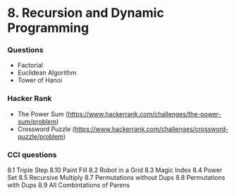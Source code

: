 # 8. Recursion and Dynamic Programming

### Questions 
- Factorial 
- Euclidean Algorithm
- Tower of Hanoi

### Hacker Rank
- The Power Sum (https://www.hackerrank.com/challenges/the-power-sum/problem)
- Crossword Puzzle (https://www.hackerrank.com/challenges/crossword-puzzle/problem)

### CCI questions
8.1 Triple Step
8.10 Paint Fill
8.2 Robot in a Grid
8.3 Magic Index
8.4 Power Set
8.5 Recursive Multiply
8.7 Permutations without Dups
8.8 Permutations with Dups
8.9 All Combintations of Parens